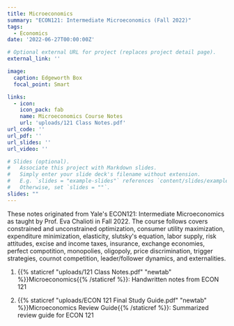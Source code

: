 ```yaml
---
title: Microeconomics
summary: "ECON121: Intermediate Microeconomics (Fall 2022)"
tags:
  - Economics
date: '2022-06-27T00:00:00Z'

# Optional external URL for project (replaces project detail page).
external_link: ''

image:
  caption: Edgeworth Box
  focal_point: Smart

links:
  - icon: 
    icon_pack: fab
    name: Microeconomics Course Notes
    url: 'uploads/121 Class Notes.pdf'
url_code: ''
url_pdf: ''
url_slides: ''
url_video: ''

# Slides (optional).
#   Associate this project with Markdown slides.
#   Simply enter your slide deck's filename without extension.
#   E.g. `slides = "example-slides"` references `content/slides/example-slides.md`.
#   Otherwise, set `slides = ""`.
slides: ""
---
```


These notes originated from Yale's ECON121: Intermediate Microeconomics as taught by Prof. Eva Chalioti in Fall 2022. The course follows covers constrained and unconstrained optimization, consumer utility maximization, expenditure minimization, elasticity, slutsky's equation, labor supply, risk attitudes, excise and income taxes, insurance, exchange economies, perfect compotition, monopolies, oligopoly, price discrimination, trigger strategies, cournot competition, leader/follower dynamics, and externalities. 

1. {{% staticref "uploads/121 Class Notes.pdf" "newtab" %}}Microeconomics{{% /staticref %}}: Handwritten notes from ECON 121

2. {{% staticref "uploads/ECON 121 Final Study Guide.pdf" "newtab" %}}Microeconomics Review Guide{{% /staticref %}}: Summarized review guide for ECON 121
